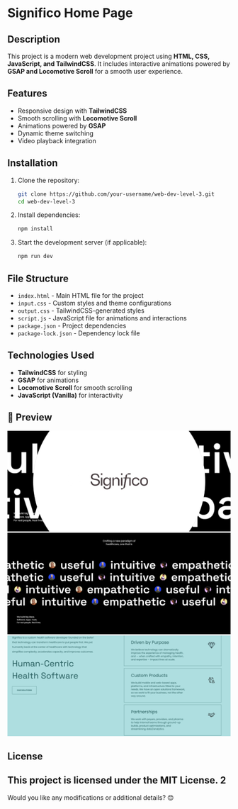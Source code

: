 # Significo Home Page 

## Description  
This project is a modern web development project using **HTML, CSS, JavaScript, and TailwindCSS**. It includes interactive animations powered by **GSAP and Locomotive Scroll** for a smooth user experience.  

## Features  
- Responsive design with **TailwindCSS**  
- Smooth scrolling with **Locomotive Scroll**  
- Animations powered by **GSAP**  
- Dynamic theme switching  
- Video playback integration  

## Installation  

1. Clone the repository:  
   ```bash
   git clone https://github.com/your-username/web-dev-level-3.git
   cd web-dev-level-3
   ```
2. Install dependencies:  
   ```bash
   npm install
   ```
3. Start the development server (if applicable):  
   ```bash
   npm run dev
   ```

## File Structure  
- `index.html` - Main HTML file for the project  
- `input.css` - Custom styles and theme configurations  
- `output.css` - TailwindCSS-generated styles  
- `script.js` - JavaScript file for animations and interactions  
- `package.json` - Project dependencies  
- `package-lock.json` - Dependency lock file  

## Technologies Used  
- **TailwindCSS** for styling  
- **GSAP** for animations  
- **Locomotive Scroll** for smooth scrolling  
- **JavaScript (Vanilla)** for interactivity  

## 📸 Preview  

![Weather App](https://github.com/AbhishekIssei/Web-Development-Projects/blob/4e8e8030842ad39c3deeaa2dc50c9bbcda20c593/Significo-Website%20Project/significo.png)
![Weather App](https://github.com/AbhishekIssei/Web-Development-Projects/blob/d83cb611cc3acb6db97b6e7a809e81a80f0a3b55/Significo-Website%20Project/significo1.png)
![Weather App](https://github.com/AbhishekIssei/Web-Development-Projects/blob/4e8e8030842ad39c3deeaa2dc50c9bbcda20c593/Significo-Website%20Project/significo2.png)

## License  
This project is licensed under the **MIT License**.  2
---

Would you like any modifications or additional details? 😊

